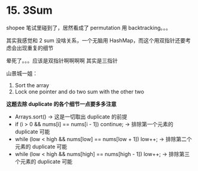 # 15. 3Sum

shopee 笔试里碰到了，居然看成了 permutation 用 backtracking。。。

其实我感觉和 2 sum 没啥关系，一个无脑用 HashMap，而这个用双指针还要考虑会出现重复的细节

晕死了。。。应该是双指针啊啊啊啊
其实是三指针

山景城一姐：
1. Sort the array 
2. Lock one pointer and do two sum with the other two

**这题去除 duplicate 的各个细节一点要多多注意**
- Arrays.sort() -> 这是一切取出 duplicate 的前提
- if (i > 0 && nums[i] == nums[i - 1]) continue; -> 排除第一个元素的 duplicate 可能
- while (low < high && nums[low] == nums[low + 1]) low++; -> 排除第二个元素的 duplicate 可能
- while (low < high && nums[high] == nums[high - 1]) low++; -> 排除第三个元素的 duplicate 可能
